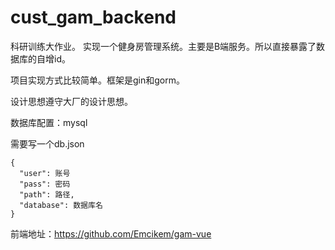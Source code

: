 # cust_gam_backend

科研训练大作业。
实现一个健身房管理系统。主要是B端服务。所以直接暴露了数据库的自增id。

项目实现方式比较简单。框架是gin和gorm。

设计思想遵守大厂的设计思想。

数据库配置：mysql

需要写一个db.json

```
{
  "user": 账号
  "pass": 密码
  "path": 路径,
  "database": 数据库名
}
```

前端地址：https://github.com/Emcikem/gam-vue
